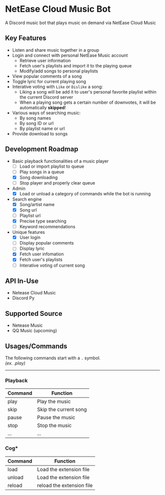 # NetEase Cloud Music Bot
A Discord music bot that plays music on demand via NetEase Cloud Music

## Key Features
- Listen and share music together in a group
- Login and connect with personal NetEase Music account
    - Retrieve user information
    - Fetch user's playlists and import it to the playing queue
    - Modify/add songs to personal playlists
- View popular comments of a song
- Toggle lyric for current playing song
- Interative voting with `Like` or `Dislike` a song:
  - Liking a song will be add it to user's personal favorite playlist within the current Discord server
  - When a playing song gets a certain number of downvotes, it will be automatically __skipped__!
- Various ways of searching music:
    - By song names
    - By song ID or url
    - By playlist name or url
- Provide download to songs

## Development Roadmap
- Basic playback functionalities of a music player
    - [ ] Load or import playlist to queue
    - [ ] Play songs in a queue
    - [x] Song downloading
    - [ ] Stop player and properly clear queue
- Admin
    - [x] Load or unload a category of commands while the bot is running
- Search engine
  - [x] Song/artist name
  - [x] Song url
  - [ ] Playlist url
  - [x] Precise type searching
  - [ ] Keyword recommendations
- Unique features
    - [x] User login
    - [ ] Display popular comments
    - [ ] Display lyric
    - [x] Fetch user infomation
    - [x] Fetch user's playlists
    - [ ] Interative voting of current song

## API In-Use
- Netease Cloud Music
- Discord Py

## Supported Source
- Netease Music
- QQ Music (upcoming)

## Usages/Commands
The following commands start with a `.` symbol.
<br>*(ex. .play)*
___

### Playback
|Command|Function|
|---|---|
|play|Play the music|
|skip|Skip the current song|
|pause|Pause the music|
|stop|Stop the music|
|...|...|

### Cog*
|Command|Function|
|---|---|
|load|Load the extension file|
|unload|Load the extension file|
|reload|reload the extension file|